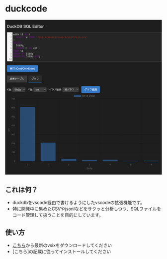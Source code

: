 # duckcode

![duckcode](img/image.png)

## これは何？

- duckdbをvscode経由で書けるようにしたvscodeの拡張機能です。
- 特に開発中に集めたCSVやjsonlなどをサクッと分析しつつ、SQLファイルをコード管理して扱うことを目的にしています。


## 使い方

- [こちら](https://github.com/marufeuille/duckcode/releases)から最新のvsixをダウンロードしてください
- [こちら]の記載に従ってインストールしてください
